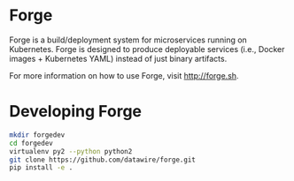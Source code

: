 # Forge

Forge is a build/deployment system for microservices running on Kubernetes. Forge is designed to produce deployable services (i.e., Docker images + Kubernetes YAML) instead of just binary artifacts.

For more information on how to use Forge, visit http://forge.sh.

# Developing Forge

```bash
mkdir forgedev
cd forgedev
virtualenv py2 --python python2
git clone https://github.com/datawire/forge.git
pip install -e .
```
